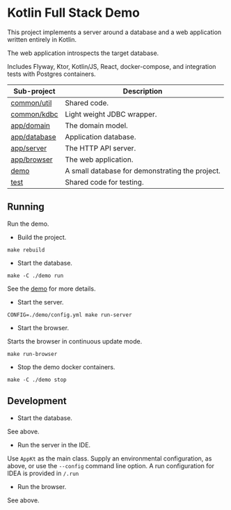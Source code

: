 # Kotlin Full Stack Demo

This project implements a server around a database and a web application written entirely in Kotlin.

The web application introspects the target database.

Includes Flyway, Ktor, Kotlin/JS, React, docker-compose, and integration tests with Postgres containers.

| Sub-project                              | Description                                     |
|------------------------------------------|-------------------------------------------------|
| [common/util](./common/util/README.md)   | Shared code.                                    |
| [common/kdbc](./commonkdbc/README.md)    | Light weight JDBC wrapper.                      |
| [app/domain](./app/domain/README.md)     | The domain model.                               |
| [app/database](./app/database/README.md) | Application database.                           |
| [app/server](./app/server/README.md)     | The HTTP API server.                            |
| [app/browser](./app/browser/README.md)   | The web application.                            |
| [demo](./demo/README.md)                 | A small database for demonstrating the project. |
| [test](./test/README.md)                 | Shared code for testing.                        |

## Running

Run the demo.

* Build the project.

`make rebuild`

* Start the database.

`make -C ./demo run`

See the [demo](./demo/README.md) for more details.

* Start the server.

`CONFIG=./demo/config.yml make run-server`

* Start the browser.

Starts the browser in continuous update mode.

`make run-browser`

* Stop the demo docker containers.

`make -C ./demo stop`

## Development

* Start the database.

See above.

* Run the server in the IDE.

Use `AppKt` as the main class.
Supply an environmental configuration, as above, or use the `--config` command line option.
A run configuration for IDEA is provided in `/.run`

* Run the browser.

See above.

